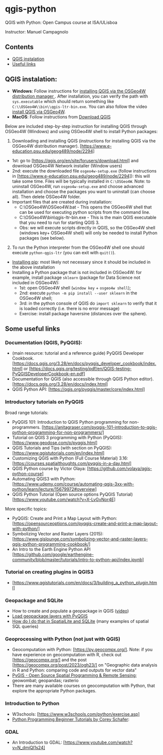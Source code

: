 # qgis-python

QGIS with Python: Open Campus course at ISA/ULisboa

Instructor: Manuel Campagnolo

## Contents

* [QGIS instalation](#qgis-instalation)
* [Useful links](#some-useful-links)


## QGIS instalation:

*  **Windows**: Follow instructions for [installing QGIS via the OSGeo4W distribution manager ](https://www.e-education.psu.edu/geog489/node/2294). After installation, you can verify the path with `sys.executable` which should return something like `C:\\OSGeo4W\\bin\\qgis-ltr-bin.exe`. You can also follow the video [install QGIS via OSGeo4W](https://www.youtube.com/watch?v=jtHnqvfa6is).
*  **MacOS**: Follow instructions from [Download QGIS](https://www.qgis.org/en/site/forusers/download.html)

Below are included step-by-step instruction for installing QGIS through OSGeo4W (Windows) and using OSGeo4W shell to install Python packages:

1. Downloading and installing QGIS (instructions for installing QGIS via the OSGeo4W distribution manager). [https://www.e-education.psu.edu/geog489/node/2294]
  - 1st: go to [https://qgis.org/en/site/forusers/download.html] and download OSGeo4W Network installer (Window users)
  - 2nd: execute the downloaded file `osgeo4w-setup.exe` (follow instructions in [https://www.e-education.psu.edu/geog489/node/2294]): this will take some time. Files will be typically installed in `C:\OSGeo4W`. Note: to uninstall OSGeo4W, run `osgeo4w-setup.exe` and choose advanced installation and choose the packages you want to uninstall (can choose all). Then delete OSGeo4W folder.
  - Important files that are created during installation:
    - C:\OSGeo4W\OSGeo4W.bat - This opens the OSGeo4W shell that can be used for executing python scripts from the command line.
    - C:\OSGeo4W\bin\qgis-ltr-bin.exe - This is the main QGIS executable that you need to run for starting QGIS 3.
    - Obs: we will execute scripts directly in QGIS, so the OSGeo4W shell (windows key+ OSGeo4W shell) will only be needed to install Python packages (see below).
2. To run the Python interpreter from the OSGeo4W shell one should execute `python-qgis-ltr` (you can exit with `quit()`).
  - [Installing pip](https://pip.pypa.io/en/stable/installation/): most likely not necessary since it should be included in the above installation
  - Installing a Python package that is not included in OSGeo4W: for example, install package `sklearn` (package for Data Science not included in OSGeo4W): 
    - 1st: open OSGeo4W shell (`window key` + `osgeo4w shell`);  
    - 2nd: execute `python -m pip install --user sklearn` in the OSGeo4W shell; 
    - 3rd: in the python console of QGIS do `import sklearn` to verify that it is loaded correctly (i.e. there is no error message)
    - Exercise: install package haversine (distances over the sphere).


## Some useful links

### Documentation (QGIS, PyQGIS):

* (main resource: tutorial and a reference guide) PyQGIS Developer Cookbook. [https://docs.qgis.org/3.28/en/docs/pyqgis_developer_cookbook/index.html] or [https://docs.qgis.org/testing/pdf/en/QGIS-testing-PyQGISDeveloperCookbook-en.pdf]
* Documentation for QGIS (also accessible through QGIS Python editor). [https://docs.qgis.org/3.28/en/docs/index.html]
* QGIS Python API:  [https://qgis.org/pyqgis/master/core/index.html]

### Introductory tutorials on PyQGIS
Broad range tutorials:
* PyQGIS 101: Introduction to QGIS Python programming for non-programmers. [https://anitagraser.com/pyqgis-101-introduction-to-qgis-python-programming-for-non-programmers/]
* Tutorial on QGIS 3 programming with Python (PyQGIS): [https://www.geodose.com/p/pyqgis.html]
* QGIS Tutorials and Tips (with section on PyQGIS): [https://www.qgistutorials.com/en/index.html]
* Customizing QGIS with Python (Full Course Material) 3.16: [https://courses.spatialthoughts.com/pyqgis-in-a-day.html]
* QGIS Python course by Victor Olaya: [https://github.com/volaya/qgis-python-course]
* Automating QGIS3 with Python: [https://www.udemy.com/course/automating-qgis-3xx-with-python/learn/lecture/15679972#overview]
* QGIS Python Tutorial (Open source options PyQGIS Tutorial) [https://www.youtube.com/watch?v=X-LvGvNor4E]
  
More specific topics:
* PyQGIS: Create and Print a Map Layout with Python: [https://opensourceoptions.com/pyqgis-create-and-print-a-map-layout-with-python/]
* Symbolizing Vector and Raster Layers (2015): [https://www.gislounge.com/symbolizing-vector-and-raster-layers-qgis-python-programming-cookbook/]
* An Intro to the Earth Engine Python API [https://github.com/google/earthengine-community/blob/master/tutorials/intro-to-python-api/index.ipynb]

### Tutorial on creating plugins in QGIS3
* [https://www.qgistutorials.com/en/docs/3/building_a_python_plugin.html]
 
### Geopackage and SQLite

* How to create and populate a geopackage in QGIS ([video](https://www.youtube.com/watch?v=rLLP7NImZsU))
* [Load geopackage layers with PyQGIS](https://anitagraser.com/pyqgis-101-introduction-to-qgis-python-programming-for-non-programmers/pyqgis-101-creating-functions-to-load-geopackage-layers/)
* [How do I do that in SpatialLite and SQLite](https://www.researchgate.net/profile/Arthur-Lembo/publication/313236676_How_do_I_do_that_in_SpatiaLiteSQLite_Illustrating_Classic_GIS_Tasks/links/5893493645851563f828e2de/How-do-I-do-that-in-SpatiaLite-SQLite-Illustrating-Classic-GIS-Tasks.pdf?_sg%5B0%5D=KV_noEuBaQYN_lsdLb8UHcCU0q0Qg1eb6XEsV_zS-EAJdcQ5lGHcDAp07kzuH8bY-ylR1EQmc_JzCwPeMFvO8w.sAO2zeigLecEIg79M9A8H-I8Xqnwkbd1eMEgq8M75MJIbEFy-VC2q_-NnURsSRpRZoxHXhXC8S1oj449J0l5Mw&_sg%5B1%5D=92xoHnfLzUsK1DLwsPzVTrFWy9wjdsZDvdkFL0Kcnur_fQCQSp09YG44puo5ezPLQdMA-M0KWKjbm34fx87kiuvNZ2r1nslGjaPYOxOWTbKJ.sAO2zeigLecEIg79M9A8H-I8Xqnwkbd1eMEgq8M75MJIbEFy-VC2q_-NnURsSRpRZoxHXhXC8S1oj449J0l5Mw&_iepl=) (many examples of spatial SQL queries)

### Geoprocessing with Python (not just with QGIS)
* Geocomputation with Python: [https://py.geocompx.org/]. Note: if you have experience on geocomputation with R, check out [https://geocompx.org/] and the post [https://geocompx.org/post/2023/ogh23/] on "Geographic data analysis in R and Python: comparing code and outputs for vector data"
* [PyGIS - Open Source Spatial Programming & Remote Sensing](https://pygis.io/docs/a_intro.html); geowombat; geopandas; rasterio
* There are many available courses on geocomputation with Python, that explore the appropriate Python packages.
 
### Introduction to Python 
* W3schools: [https://www.w3schools.com/python/exercise.asp]
* [Python Programming Beginner Tutorials by Corey Schafer](https://www.youtube.com/playlist?list=PL-osiE80TeTskrapNbzXhwoFUiLCjGgY7):

### GDAL
* An Introduction to GDAL: [https://www.youtube.com/watch?v=N_dmiQI1s24]

